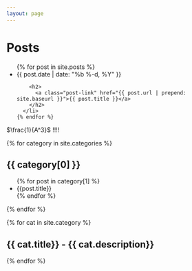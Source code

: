 ```yaml
---
layout: page
---
```


<div class="home">

  <h1 class="page-heading">Posts</h1>

  <ul class="post-list">
    {% for post in site.posts %}
      <li>
        <span class="post-meta">{{ post.date | date: "%b %-d, %Y" }}</span>

        <h2>
          <a class="post-link" href="{{ post.url | prepend: site.baseurl }}">{{ post.title }}</a>
        </h2>
      </li>
    {% endfor %}
  </ul>

 <!--  <p class="rss-subscribe">subscribe <a href="{{ "/feed.xml" | prepend: site.baseurl }}">via RSS</a></p> -->

<!-- {% include head.html %} -->


$\frac{1}{A^3}$  !!!!

{% for category in site.categories %}
    <h2>{{ category[0] }}</h2>
    <ul>
        {% for post in category[1] %}
        <li>{{post.title}}</li>
        {% endfor %}
    </ul>
{% endfor %}


{% for cat in site.category %}
  <h2>{{ cat.title}} - {{ cat.description}}</h2>
  <!-- <p>{{ staff_member.content | markdownify }}</p> -->
{% endfor %}

</div>
